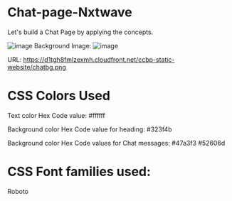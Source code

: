# Chat-page-Nxtwave
Let's build a Chat Page by applying the concepts.

![image](https://github.com/user-attachments/assets/2953b623-deb3-41e3-84b9-93864534ba11)
Background Image:
![image](https://github.com/user-attachments/assets/c7e8fe2b-b00c-4615-8806-c9103498c3af)

URL: https://d1tgh8fmlzexmh.cloudfront.net/ccbp-static-website/chatbg.png
# CSS Colors Used
Text color Hex Code value:
#ffffff

Background color Hex Code value for heading:
#323f4b

Background color Hex Code values for Chat messages:
#47a3f3
#52606d

# CSS Font families used:

Roboto
